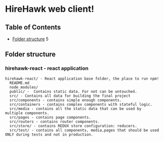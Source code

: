 # HireHawk web client!

## Table of Contents

- [Folder structure](#folder-structure)
5
## Folder structure
### hirehawk-react - react application
````
hirehawk-react/ - React application base folder, the place to run npm!
  README.md
  node_modules/
  public/ -  Contains static data. For not can be untouched.
  src/ - Contains all data for building the final project
  src/components - contains simple enough components.
  src/containers - contains complex components with stateful logic.
  src/media - contains all the static data that can be used by multiple components.
  src/pages - contains page components.
  src/routers - contains router components.
  src/store/ - contains REDUX store configuration: reducers.
  src/test/ - contains all components, media,pages that should be used ONLY during tests and not in production.

  `````
